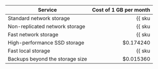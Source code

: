 | Service | Cost of 1 GB per month |
|---------------------------------|-----------------------------------------------------------------------:|
| Standard network storage | {{ sku|USD|mdb.cluster.network-hdd.mysql|month|string }} |
| Non-replicated network storage | {{ sku|USD|mdb.cluster.network-ssd-nonreplicated.mysql|month|string }} |
| Fast network storage | {{ sku|USD|mdb.cluster.network-nvme.mysql|month|string }} |
| High-performance SSD storage | $0.174240 |
| Fast local storage | {{ sku|USD|mdb.cluster.local-nvme.mysql|month|string }} |
| Backups beyond the storage size | $0.015360 |
